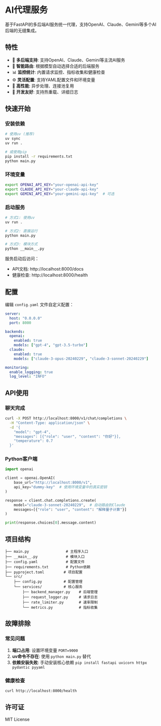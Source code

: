 # AI代理服务

基于FastAPI的多后端AI服务统一代理，支持OpenAI、Claude、Gemini等多个AI后端的无缝集成。

## 特性

- 🔄 **多后端支持**: 支持OpenAI、Claude、Gemini等主流AI服务
- 🔀 **智能路由**: 根据模型自动选择合适的后端服务  
- 📊 **监控统计**: 内置请求监控、指标收集和健康检查
- ⚙️ **灵活配置**: 支持YAML配置文件和环境变量
- 🚀 **高性能**: 异步处理、连接池复用
- 🔧 **开发友好**: 支持热重载、详细日志

## 快速开始

### 安装依赖

```bash
# 使用uv (推荐)
uv sync
uv run .

# 或使用pip
pip install -r requirements.txt
python main.py
```

### 环境变量

```bash
export OPENAI_API_KEY="your-openai-api-key"
export CLAUDE_API_KEY="your-claude-api-key"
export GEMINI_API_KEY="your-gemini-api-key"  # 可选
```

### 启动服务

```bash
# 方式1: 使用uv
uv run .

# 方式2: 直接运行
python main.py

# 方式3: 模块方式
python __main__.py
```

服务启动后访问：
- API文档: http://localhost:8000/docs
- 健康检查: http://localhost:8000/health

## 配置

编辑 `config.yaml` 文件自定义配置：

```yaml
server:
  host: "0.0.0.0"
  port: 8000

backends:
  openai:
    enabled: true
    models: ["gpt-4", "gpt-3.5-turbo"]
  claude:
    enabled: true  
    models: ["claude-3-opus-20240229", "claude-3-sonnet-20240229"]

monitoring:
  enable_logging: true
  log_level: "INFO"
```

## API使用

### 聊天完成

```bash
curl -X POST http://localhost:8000/v1/chat/completions \
  -H "Content-Type: application/json" \
  -d '{
    "model": "gpt-4",
    "messages": [{"role": "user", "content": "你好"}],
    "temperature": 0.7
  }'
```

### Python客户端

```python
import openai

client = openai.OpenAI(
    base_url="http://localhost:8000/v1",
    api_key="dummy-key"  # 使用环境变量中的真实密钥
)

response = client.chat.completions.create(
    model="claude-3-sonnet-20240229",  # 自动路由到Claude
    messages=[{"role": "user", "content": "解释量子计算"}]
)

print(response.choices[0].message.content)
```

## 项目结构

```
├── main.py                 # 主程序入口
├── __main__.py             # 模块入口
├── config.yaml             # 配置文件
├── requirements.txt        # Python依赖
├── pyproject.toml         # 项目配置
└── src/
    ├── config.py          # 配置管理
    └── services/          # 核心服务
        ├── backend_manager.py    # 后端管理
        ├── request_logger.py     # 请求日志
        ├── rate_limiter.py       # 速率限制
        └── metrics.py            # 指标收集
```

## 故障排除

### 常见问题

1. **端口占用**: 设置环境变量 `PORT=9000`
2. **uv命令不存在**: 使用 `python main.py` 替代
3. **依赖安装失败**: 手动安装核心依赖 `pip install fastapi uvicorn httpx pydantic pyyaml`

### 健康检查

```bash
curl http://localhost:8000/health
```

## 许可证

MIT License
